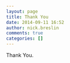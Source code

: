 ```yaml
---
layout: page
title: Thank You
date: 2014-09-11 16:52
author: nick.breslin
comments: true
categories: []
---
```

Thank You.
